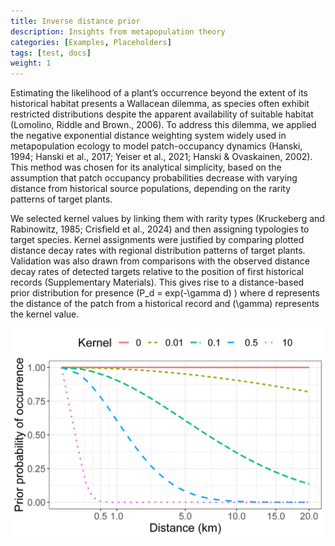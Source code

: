 ```yaml
---
title: Inverse distance prior
description: Insights from metapopulation theory
categories: [Examples, Placeholders]
tags: [test, docs]
weight: 1
---
```


Estimating the likelihood of a plant’s occurrence beyond the extent of its historical habitat presents a Wallacean dilemma, as species often exhibit restricted distributions despite the apparent availability of suitable habitat (Lomolino, Riddle and Brown., 2006). To address this dilemma, we applied the negative exponential distance weighting system widely used in metapopulation ecology to model patch-occupancy dynamics (Hanski, 1994; Hanski et al., 2017; Yeiser et al., 2021; Hanski & Ovaskainen, 2002). This method was chosen for its analytical simplicity, based on the assumption that patch occupancy probabilities decrease with varying distance from historical source populations, depending on the rarity patterns of target plants.


We selected kernel values by linking them with rarity types (Kruckeberg and Rabinowitz, 1985; Crisfield et al., 2024) and then assigning typologies to target species. Kernel assignments were justified by comparing plotted distance decay rates with regional distribution patterns of target plants. Validation was also drawn from comparisons with the observed distance decay rates of detected targets relative to the position of first historical records (Supplementary Materials). This gives rise to a distance-based prior distribution for presence \(P_d = exp(-\gamma d) \) where d represents the distance of the patch from a historical record and \(\gamma\) represents the kernel value. 


![Illustration of different kernel distance weightings](distance_weight.jpg)

